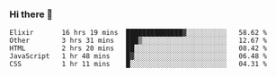 ### Hi there 👋

<!--START_SECTION:waka-->
```text
Elixir       16 hrs 19 mins  ██████████████▓░░░░░░░░░░   58.62 % 
Other        3 hrs 31 mins   ███▒░░░░░░░░░░░░░░░░░░░░░   12.67 % 
HTML         2 hrs 20 mins   ██░░░░░░░░░░░░░░░░░░░░░░░   08.42 % 
JavaScript   1 hr 48 mins    █▓░░░░░░░░░░░░░░░░░░░░░░░   06.48 % 
CSS          1 hr 11 mins    █░░░░░░░░░░░░░░░░░░░░░░░░   04.31 % 
```
<!--END_SECTION:waka-->

<!--
**elliotekj/elliotekj** is a ✨ _special_ ✨ repository because its `README.md` (this file) appears on your GitHub profile.

Here are some ideas to get you started:

- 🔭 I’m currently working on ...
- 🌱 I’m currently learning ...
- 👯 I’m looking to collaborate on ...
- 🤔 I’m looking for help with ...
- 💬 Ask me about ...
- 📫 How to reach me: ...
- 😄 Pronouns: ...
- ⚡ Fun fact: ...
-->
